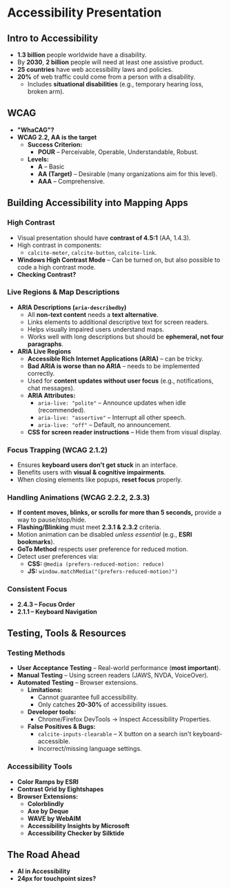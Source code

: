 # Accessibility Presentation

## Intro to Accessibility  

- **1.3 billion** people worldwide have a disability.  
- By **2030**, **2 billion** people will need at least one assistive product.  
- **25 countries** have web accessibility laws and policies.  
- **20%** of web traffic could come from a person with a disability.  
  - Includes **situational disabilities** (e.g., temporary hearing loss, broken arm).  

## WCAG  

- **"WhaCAG"?**  
- **WCAG 2.2, AA is the target**  
  - **Success Criterion:**  
    - **POUR** – Perceivable, Operable, Understandable, Robust.  
  - **Levels:**  
    - **A** – Basic  
    - **AA (Target)** – Desirable (many organizations aim for this level).  
    - **AAA** – Comprehensive.  

## Building Accessibility into Mapping Apps  

### High Contrast  

- Visual presentation should have **contrast of 4.5:1** (AA, 1.4.3).  
- High contrast in components:  
  - `calcite-meter`, `calcite-button`, `calcite-link`.  
- **Windows High Contrast Mode** – Can be turned on, but also possible to code a high contrast mode.  
- **Checking Contrast?**  

### Live Regions & Map Descriptions  

- **ARIA Descriptions (`aria-describedby`)**  
  - All **non-text content** needs a **text alternative**.  
  - Links elements to additional descriptive text for screen readers.  
  - Helps visually impaired users understand maps.  
  - Works well with long descriptions but should be **ephemeral, not four paragraphs**.  
- **ARIA Live Regions**  
  - **Accessible Rich Internet Applications (ARIA)** – can be tricky.  
  - **Bad ARIA is worse than no ARIA** – needs to be implemented correctly.  
  - Used for **content updates without user focus** (e.g., notifications, chat messages).  
  - **ARIA Attributes:**  
    - `aria-live: "polite"` – Announce updates when idle (recommended).  
    - `aria-live: "assertive"` – Interrupt all other speech.  
    - `aria-live: "off"` – Default, no announcement.  
  - **CSS for screen reader instructions** – Hide them from visual display.  

### Focus Trapping (WCAG 2.1.2)  

- Ensures **keyboard users don't get stuck** in an interface.  
- Benefits users with **visual & cognitive impairments**.  
- When closing elements like popups, **reset focus** properly.  

### Handling Animations (WCAG 2.2.2, 2.3.3)  

- **If content moves, blinks, or scrolls for more than 5 seconds,** provide a way to pause/stop/hide.  
- **Flashing/Blinking** must meet **2.3.1 & 2.3.2** criteria.  
- Motion animation can be disabled *unless essential* (e.g., **ESRI bookmarks**).  
- **GoTo Method** respects user preference for reduced motion.  
- Detect user preferences via:  
  - **CSS:** `@media (prefers-reduced-motion: reduce)`  
  - **JS:** `window.matchMedia("(prefers-reduced-motion)")`  

### Consistent Focus  

- **2.4.3 – Focus Order**  
- **2.1.1 – Keyboard Navigation**  

## Testing, Tools & Resources  

### Testing Methods  

- **User Acceptance Testing** – Real-world performance (**most important**).  
- **Manual Testing** – Using screen readers (JAWS, NVDA, VoiceOver).  
- **Automated Testing** – Browser extensions.  
  - **Limitations:**  
    - Cannot guarantee full accessibility.  
    - Only catches **20-30%** of accessibility issues.  
  - **Developer tools:**  
    - Chrome/Firefox DevTools → Inspect Accessibility Properties.  
  - **False Positives & Bugs:**  
    - `calcite-inputs-clearable` – X button on a search isn't keyboard-accessible.  
    - Incorrect/missing language settings.  

### Accessibility Tools  

- **Color Ramps by ESRI**  
- **Contrast Grid by Eightshapes**  
- **Browser Extensions:**  
  - **Colorblindly**  
  - **Axe by Deque**  
  - **WAVE by WebAIM**  
  - **Accessibility Insights by Microsoft**  
  - **Accessibility Checker by Silktide**  

## The Road Ahead  

- **AI in Accessibility**  
- **24px for touchpoint sizes?**  

